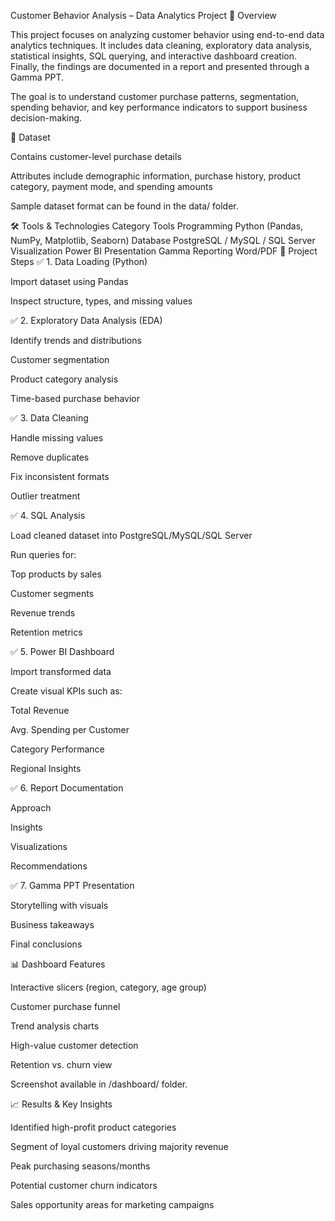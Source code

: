 Customer Behavior Analysis – Data Analytics Project
📌 Overview

This project focuses on analyzing customer behavior using end-to-end data analytics techniques. It includes data cleaning, exploratory data analysis, statistical insights, SQL querying, and interactive dashboard creation. Finally, the findings are documented in a report and presented through a Gamma PPT.

The goal is to understand customer purchase patterns, segmentation, spending behavior, and key performance indicators to support business decision-making.

📂 Dataset

Contains customer-level purchase details

Attributes include demographic information, purchase history, product category, payment mode, and spending amounts

Sample dataset format can be found in the data/ folder.

🛠️ Tools & Technologies
Category	Tools
Programming	Python (Pandas, NumPy, Matplotlib, Seaborn)
Database	PostgreSQL / MySQL / SQL Server
Visualization	Power BI
Presentation	Gamma
Reporting	Word/PDF
🔎 Project Steps
✅ 1. Data Loading (Python)

Import dataset using Pandas

Inspect structure, types, and missing values

✅ 2. Exploratory Data Analysis (EDA)

Identify trends and distributions

Customer segmentation

Product category analysis

Time-based purchase behavior

✅ 3. Data Cleaning

Handle missing values

Remove duplicates

Fix inconsistent formats

Outlier treatment

✅ 4. SQL Analysis

Load cleaned dataset into PostgreSQL/MySQL/SQL Server

Run queries for:

Top products by sales

Customer segments

Revenue trends

Retention metrics

✅ 5. Power BI Dashboard

Import transformed data

Create visual KPIs such as:

Total Revenue

Avg. Spending per Customer

Category Performance

Regional Insights

✅ 6. Report Documentation

Approach

Insights

Visualizations

Recommendations

✅ 7. Gamma PPT Presentation

Storytelling with visuals

Business takeaways

Final conclusions

📊 Dashboard Features

Interactive slicers (region, category, age group)

Customer purchase funnel

Trend analysis charts

High-value customer detection

Retention vs. churn view

Screenshot available in /dashboard/ folder.

📈 Results & Key Insights

Identified high-profit product categories

Segment of loyal customers driving majority revenue

Peak purchasing seasons/months

Potential customer churn indicators

Sales opportunity areas for marketing campaigns
